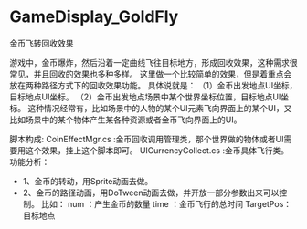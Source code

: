 # GameDisplay_GoldFly
金币飞转回收效果

游戏中，金币爆炸，然后沿着一定曲线飞往目标地方，形成回收效果，这种需求很常见，并且回收的效果也多种多样。
这里做一个比较简单的效果，但是着重点会放在两种路径方式下的回收效果功能。
具体说就是：
（1）金币出发地点UI坐标，目标地点UI坐标。
（2）金币出发地点场景中某个世界坐标位置，目标地点UI坐标。
这种情况经常有，比如场景中的人物的某个UI元素飞向界面上的某个UI，又比如场景中的某个物体产生某各种资源或者金币飞向界面上的UI。

脚本构成:
CoinEffectMgr.cs :金币回收调用管理类，那个世界做的物体或者UI需要用这个效果，挂上这个脚本即可。
UICurrencyCollect.cs :金币具体飞行类。
功能分析：
- 1、金币的转动，用Sprite动画去做。
- 2、金币的路径动画，用DoTween动画去做，并开放一部分参数出来可以控制。
比如：
num ：产生金币的数量
time ：金币飞行的总时间
TargetPos：目标地点
